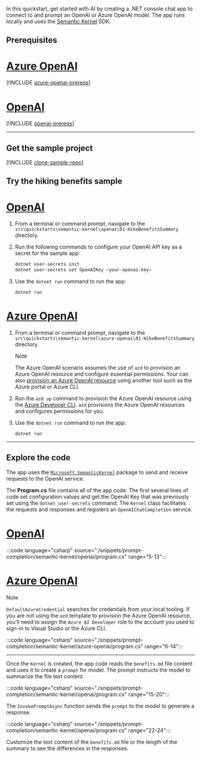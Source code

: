 In this quickstart, get started with AI by creating a .NET console chat app to connect to and prompt an OpenAI or Azure OpenAI model. The app runs locally and uses the [Semantic Kernel](/semantic-kernel/overview/) SDK.

## Prerequisites

# [Azure OpenAI](#tab/azure-openai)

[!INCLUDE [azure-openai-prereqs](includes/prerequisites-azure-openai.md)]

# [OpenAI](#tab/openai)

[!INCLUDE [openai-prereqs](includes/prerequisites-openai.md)]

---

## Get the sample project

[!INCLUDE [clone-sample-repo](includes/clone-sample-repo.md)]

## Try the hiking benefits sample

# [OpenAI](#tab/openai)

1. From a terminal or command prompt, navigate to the `src\quickstarts\semantic-kernel\openai\01-HikeBenefitsSummary` directory.

1. Run the following commands to configure your OpenAI API key as a secret for the sample app:

    ```bash
    dotnet user-secrets init
    dotnet user-secrets set OpenAIKey <your-openai-key>
    ```

1. Use the `dotnet run` command to run the app:

    ```dotnetcli
    dotnet run
    ```

# [Azure OpenAI](#tab/azure-openai)

1. From a terminal or command prompt, navigate to the `src\quickstarts\semantic-kernel\azure-openai\01-HikeBenefitsSummary` directory.

    > [!NOTE]
    > The Azure OpenAI scenario assumes the use of `azd` to provision an Azure OpenAI resource and configure essential permissions. Your can also [provision an Azure OpenAI resource](/azure/ai-services/openai/how-to/create-resource) using another tool such as the Azure portal or Azure CLI.

1. Run the `azd up` command to provision the Azure OpenAI resource using the [Azure Developer CLI](/developer/azure-developer-cli/overview). `azd` provisions the Azure OpenAI resources and configures permissions for you.

1. Use the `dotnet run` command to run the app:

    ```dotnetcli
    dotnet run
    ```

---

## Explore the code

The app uses the [`Microsoft.SemanticKernel`](https://www.nuget.org/packages/Microsoft.SemanticKernel) package to send and receive requests to the OpenAI service.

The **Program.cs** file contains all of the app code. The first several lines of code set configuration values and get the OpenAI Key that was previously set using the `dotnet user-secrets` command. The `Kernel` class facilitates the requests and responses and registers an `OpenAIChatCompletion` service.

# [OpenAI](#tab/openai)

:::code language="csharp" source="./snippets/prompt-completion/semantic-kernel/openai/program.cs" range="5-13":::

# [Azure OpenAI](#tab/azure-openai)

> [!NOTE]
> `DefaultAzureCredential` searches for credentials from  your local tooling. If you are not using the `azd` template to provision the Azure OpenAI resource, you'll need to assign the `Azure AI Developer` role to the account you used to sign-in to Visual Studio or the Azure CLI.

:::code language="csharp" source="./snippets/prompt-completion/semantic-kernel/azure-openai/program.cs" range="6-14":::

---

Once the `Kernel` is created, the app code reads the `benefits.md` file content and uses it to create a `prompt` for model. The prompt instructs the model to summarize the file text content.

:::code language="csharp" source="./snippets/prompt-completion/semantic-kernel/openai/program.cs" range="15-20":::

The `InvokePromptAsync` function sends the `prompt` to the model to generate a response.

:::code language="csharp" source="./snippets/prompt-completion/semantic-kernel/openai/program.cs" range="22-24":::

Customize the text content of the `benefits.md` file or the length of the summary to see the differences in the responses.
